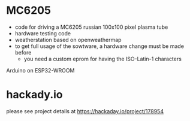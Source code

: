# MC6205
- code for driving a MC6205 russian 100x100 pixel plasma tube
- hardware testing code
- weatherstation based on openweathermap
- to get full usage of the sowtware, a hardware change must be made before
  - you need a custom eprom for having the ISO-Latin-1 characters

Arduino on ESP32-WROOM

# hackady.io
please see project details at https://hackaday.io/project/178954
